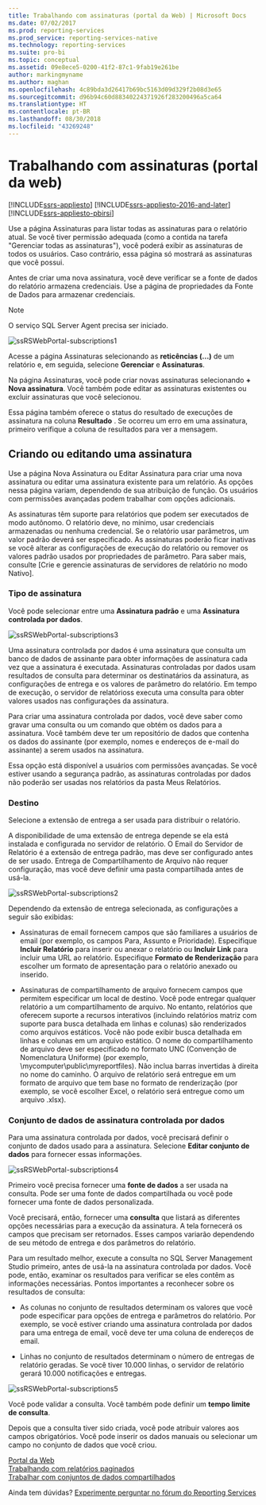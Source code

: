 ```yaml
---
title: Trabalhando com assinaturas (portal da Web) | Microsoft Docs
ms.date: 07/02/2017
ms.prod: reporting-services
ms.prod_service: reporting-services-native
ms.technology: reporting-services
ms.suite: pro-bi
ms.topic: conceptual
ms.assetid: 09e8ece5-0200-41f2-87c1-9fab19e261be
author: markingmyname
ms.author: maghan
ms.openlocfilehash: 4c89bda3d26417b69bc5163d09d329f2b08d3e65
ms.sourcegitcommit: d96b94c60d88340224371926f283200496a5ca64
ms.translationtype: HT
ms.contentlocale: pt-BR
ms.lasthandoff: 08/30/2018
ms.locfileid: "43269248"
---
```

# <a name="working-with-subscriptions-web-portal"></a>Trabalhando com assinaturas (portal da web)

[!INCLUDE[ssrs-appliesto](../includes/ssrs-appliesto.md)] [!INCLUDE[ssrs-appliesto-2016-and-later](../includes/ssrs-appliesto-2016-and-later.md)] [!INCLUDE[ssrs-appliesto-pbirsi](../includes/ssrs-appliesto-pbirs.md)]

Use a página Assinaturas para listar todas as assinaturas para o relatório atual. Se você tiver permissão adequada (como a contida na tarefa "Gerenciar todas as assinaturas"), você poderá exibir as assinaturas de todos os usuários. Caso contrário, essa página só mostrará as assinaturas que você possui.  
  
Antes de criar uma nova assinatura, você deve verificar se a fonte de dados do relatório armazena credenciais. Use a página de propriedades da Fonte de Dados para armazenar credenciais.  
  
> [!NOTE]
> O serviço SQL Server Agent precisa ser iniciado.   
  
![ssRSWebPortal-subscriptions1](../reporting-services/media/ssrswebportal-subscriptions1.png)  
   
Acesse a página Assinaturas selecionando as **reticências (...)** de um relatório e, em seguida, selecione **Gerenciar** e **Assinaturas**.  
  
Na página Assinaturas, você pode criar novas assinaturas selecionando **+ Nova assinatura**. Você também pode editar as assinaturas existentes ou excluir assinaturas que você selecionou.  
  
Essa página também oferece o status do resultado de execuções de assinatura na coluna **Resultado** . Se ocorreu um erro em uma assinatura, primeiro verifique a coluna de resultados para ver a mensagem.  
  
## <a name="creating-or-editing-a-subscription"></a>Criando ou editando uma assinatura  
Use a página Nova Assinatura ou Editar Assinatura para criar uma nova assinatura ou editar uma assinatura existente para um relatório. As opções nessa página variam, dependendo de sua atribuição de função. Os usuários com permissões avançadas podem trabalhar com opções adicionais.  
  
As assinaturas têm suporte para relatórios que podem ser executados de modo autônomo. O relatório deve, no mínimo, usar credenciais armazenadas ou nenhuma credencial. Se o relatório usar parâmetros, um valor padrão deverá ser especificado. As assinaturas poderão ficar inativas se você alterar as configurações de execução do relatório ou remover os valores padrão usados por propriedades de parâmetro. Para saber mais, consulte [Crie e gerencie assinaturas de servidores de relatório no modo Nativo].  
  
### <a name="type-of-subscription"></a>Tipo de assinatura  
Você pode selecionar entre uma **Assinatura padrão** e uma **Assinatura controlada por dados**.  
  
![ssRSWebPortal-subscriptions3](../reporting-services/media/ssrswebportal-subscriptions3.png)  
   
Uma assinatura controlada por dados é uma assinatura que consulta um banco de dados de assinante para obter informações de assinatura cada vez que a assinatura é executada. Assinaturas controladas por dados usam resultados de consulta para determinar os destinatários da assinatura, as configurações de entrega e os valores de parâmetro do relatório. Em tempo de execução, o servidor de relatórioss executa uma consulta para obter valores usados nas configurações da assinatura.   
  
Para criar uma assinatura controlada por dados, você deve saber como gravar uma consulta ou um comando que obtém os dados para a assinatura. Você também deve ter um repositório de dados que contenha os dados do assinante (por exemplo, nomes e endereços de e-mail do assinante) a serem usados na assinatura.  
  
Essa opção está disponível a usuários com permissões avançadas. Se você estiver usando a segurança padrão, as assinaturas controladas por dados não poderão ser usadas nos relatórios da pasta Meus Relatórios.  
  
### <a name="destination"></a>Destino  
Selecione a extensão de entrega a ser usada para distribuir o relatório.   
  
A disponibilidade de uma extensão de entrega depende se ela está instalada e configurada no servidor de relatório. O Email do Servidor de Relatório é a extensão de entrega padrão, mas deve ser configurado antes de ser usado. Entrega de Compartilhamento de Arquivo não requer configuração, mas você deve definir uma pasta compartilhada antes de usá-la.  
  
![ssRSWebPortal-subscriptions2](../reporting-services/media/ssrswebportal-subscriptions2.png)  
  
Dependendo da extensão de entrega selecionada, as configurações a seguir são exibidas:  
  
-   Assinaturas de email fornecem campos que são familiares a usuários de email (por exemplo, os campos Para, Assunto e Prioridade). Especifique **Incluir Relatório** para inserir ou anexar o relatório ou **Incluir Link** para incluir uma URL ao relatório. Especifique **Formato de Renderização** para escolher um formato de apresentação para o relatório anexado ou inserido.  
  
-   Assinaturas de compartilhamento de arquivo fornecem campos que permitem especificar um local de destino. Você pode entregar qualquer relatório a um compartilhamento de arquivo. No entanto, relatórios que oferecem suporte a recursos interativos (incluindo relatórios matriz com suporte para busca detalhada em linhas e colunas) são renderizados como arquivos estáticos. Você não pode exibir busca detalhada em linhas e colunas em um arquivo estático. O nome do compartilhamento de arquivo deve ser especificado no formato UNC (Convenção de Nomenclatura Uniforme) (por exemplo, \mycomputer\public\myreportfiles). Não inclua barras invertidas à direita no nome do caminho. O arquivo de relatório será entregue em um formato de arquivo que tem base no formato de renderização (por exemplo, se você escolher Excel, o relatório será entregue como um arquivo .xlsx).  
  
### <a name="data-driven-subscription-dataset"></a>Conjunto de dados de assinatura controlada por dados  
Para uma assinatura controlada por dados, você precisará definir o conjunto de dados usado para a assinatura. Selecione **Editar conjunto de dados** para fornecer essas informações.  
  
![ssRSWebPortal-subscriptions4](../reporting-services/media/ssrswebportal-subscriptions4.png)  
  
Primeiro você precisa fornecer uma **fonte de dados** a ser usada na consulta. Pode ser uma fonte de dados compartilhada ou você pode fornecer uma fonte de dados personalizada.  
  
Você precisará, então, fornecer uma **consulta** que listará as diferentes opções necessárias para a execução da assinatura. A tela fornecerá os campos que precisam ser retornados. Esses campos variarão dependendo de seu método de entrega e dos parâmetros do relatório.  
  
Para um resultado melhor, execute a consulta no SQL Server Management Studio primeiro, antes de usá-la na assinatura controlada por dados. Você pode, então, examinar os resultados para verificar se eles contêm as informações necessárias. Pontos importantes a reconhecer sobre os resultados de consulta:  
  
-   As colunas no conjunto de resultados determinam os valores que você pode especificar para opções de entrega e parâmetros do relatório. Por exemplo, se você estiver criando uma assinatura controlada por dados para uma entrega de email, você deve ter uma coluna de endereços de email.  
  
-   Linhas no conjunto de resultados determinam o número de entregas de relatório geradas. Se você tiver 10.000 linhas, o servidor de relatório gerará 10.000 notificações e entregas.  
  
![ssRSWebPortal-subscriptions5](../reporting-services/media/ssrswebportal-subscriptions5.png)  
  
Você pode validar a consulta. Você também pode definir um **tempo limite de consulta**.  
  
Depois que a consulta tiver sido criada, você pode atribuir valores aos campos obrigatórios. Você pode inserir os dados manuais ou selecionar um campo no conjunto de dados que você criou.

[Portal da Web](../reporting-services/web-portal-ssrs-native-mode.md)  
[Trabalhando com relatórios paginados](working-with-paginated-reports-web-portal.md)  
[Trabalhar com conjuntos de dados compartilhados](../reporting-services/work-with-shared-datasets-web-portal.md)

Ainda tem dúvidas? [Experimente perguntar no fórum do Reporting Services](http://go.microsoft.com/fwlink/?LinkId=620231)
